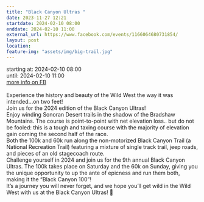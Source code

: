 ```yaml
---
title: "Black Canyon Ultras "
date: 2023-11-27 12:21
startdate: 2024-02-10 08:00
enddate: 2024-02-10 11:00
external_url: https://www.facebook.com/events/1166064680731854/
layout: post
location: 
feature-img: "assets/img/big-trail.jpg"
---
```


starting at: 2024-02-10 08:00<br>until: 2024-02-10 11:00<br><a href="https://www.facebook.com/events/1166064680731854/">more info on FB</a><br><br>Experience the history and beauty of the Wild West the way it was intended...on two feet! <br>
  Join us for the 2024 edition of the Black Canyon Ultras! <br>
  Enjoy winding Sonoran Desert trails in the shadow of the Bradshaw Mountains. The course is point-to-point with net elevation loss.. but do not be fooled&#58; this is a tough and taxing course with the majority of elevation gain coming the second half of the race. <br>
  Both the 100k and 60k run along the non-motorized Black Canyon Trail (a National Recreation Trail) featuring a mixture of single track trail, jeep roads, and pieces of an old stagecoach route.<br>
  Challenge yourself in 2024 and join us for the 9th annual Black Canyon Ultras. The 100k takes place on Saturday and the 60k on Sunday, giving you the unique opportunity to up the ante of epicness and run them both, making it the “Black Canyon 100”! <br>
  It’s a journey you will never forget, and we hope you’ll get wild in the Wild West with us at the Black Canyon Ultras! 🤠<br>
  <br>
  
